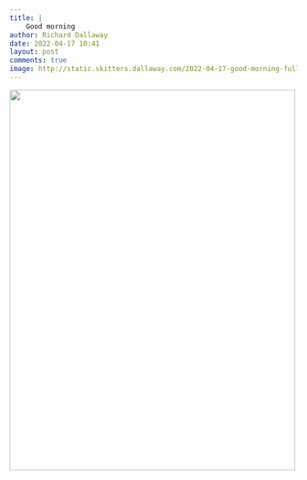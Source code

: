 ```yaml
---
title: |
    Good morning
author: Richard Dallaway
date: 2022-04-17 10:41
layout: post
comments: true
image: http://static.skitters.dallaway.com/2022-04-17-good-morning-fullsize-0.jpeg
---
```


<a href="http://static.skitters.dallaway.com/2022-04-17-good-morning-fullsize-0.jpeg"><img src="http://static.skitters.dallaway.com/2022-04-17-good-morning-thumb-0.jpeg" width="500" height="667"></a>



